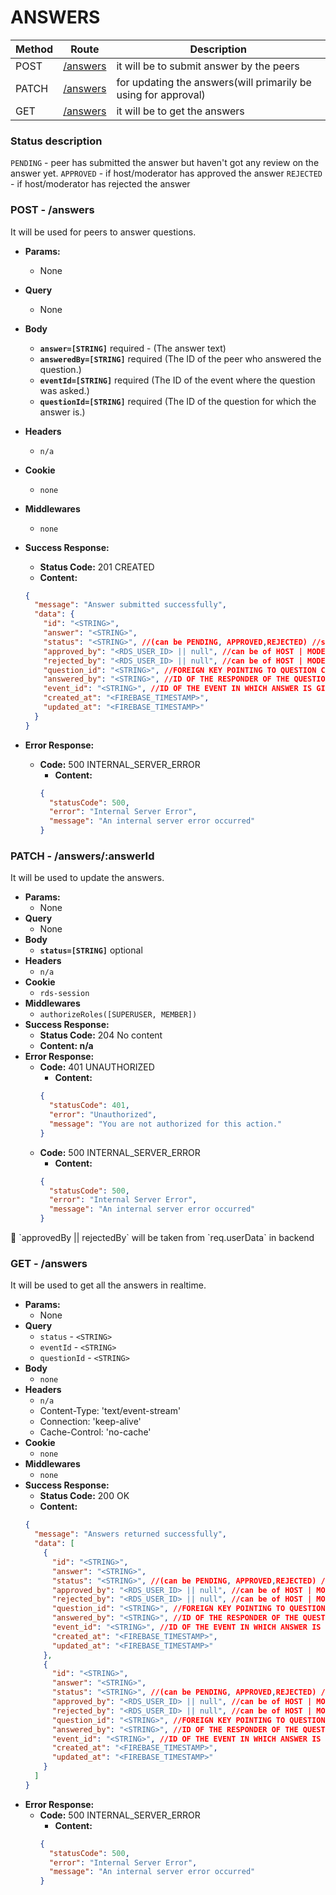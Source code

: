 # ANSWERS

| Method | Route                        | Description                                                    |
| ------ | ---------------------------- | -------------------------------------------------------------- |
| POST   | [/answers](#post---answers)  | it will be to submit answer by the peers                       |
| PATCH  | [/answers](#patch---answers) | for updating the answers(will primarily be using for approval) |
| GET    | [/answers](#get---answers)   | it will be to get the answers                                  |

### Status description

`PENDING` - peer has submitted the answer but haven't got any review on the answer yet.
`APPROVED` - if host/moderator has approved the answer
`REJECTED` - if host/moderator has rejected the answer

### POST - /answers

It will be used for peers to answer questions.

- **Params:**
  - None
- **Query**
  - None
- **Body**
  - **`answer=[STRING]`** required - (The answer text)
  - **`answeredBy=[STRING]`** required (The ID of the peer who answered the question.)
  - **`eventId=[STRING]`** required (The ID of the event where the question was asked.)
  - **`questionId=[STRING]`** required (The ID of the question for which the answer is.)
- **Headers**
  - `n/a`
- **Cookie**
  - `none`
- **Middlewares**
  - `none`
- **Success Response:**

  - **Status Code:** 201 CREATED
  - **Content:**

  ```json
  {
    "message": "Answer submitted successfully",
    "data": {
      "id": "<STRING>",
      "answer": "<STRING>",
      "status": "<STRING>", //(can be PENDING, APPROVED,REJECTED) //so that HOST | MODERATOR can filter out the answers which has to be shown in word cloud
      "approved_by": "<RDS_USER_ID> || null", //can be of HOST | MODERATOR
      "rejected_by": "<RDS_USER_ID> || null", //can be of HOST | MODERATOR
      "question_id": "<STRING>", //FOREIGN KEY POINTING TO QUESTION COLLECTION
      "answered_by": "<STRING>", //ID OF THE RESPONDER OF THE QUESTION(FROM PEERS COLLECTION)
      "event_id": "<STRING>", //ID OF THE EVENT IN WHICH ANSWER IS GIVEN
      "created_at": "<FIREBASE_TIMESTAMP>",
      "updated_at": "<FIREBASE_TIMESTAMP>"
    }
  }
  ```

- **Error Response:**
  - **Code:** 500 INTERNAL_SERVER_ERROR
    - **Content:**
    ```json
    {
      "statusCode": 500,
      "error": "Internal Server Error",
      "message": "An internal server error occurred"
    }
    ```

### PATCH - /answers/:answerId

It will be used to update the answers.

- **Params:**
  - None
- **Query**
  - None
- **Body**
  - **`status=[STRING]`** optional
- **Headers**
  - `n/a`
- **Cookie**
  - `rds-session`
- **Middlewares**
  - `authorizeRoles([SUPERUSER, MEMBER])`
- **Success Response:**
  - **Status Code:** 204 No content
  - **Content: n/a**
- **Error Response:**
  - **Code:** 401 UNAUTHORIZED
    - **Content:**
    ```json
    {
      "statusCode": 401,
      "error": "Unauthorized",
      "message": "You are not authorized for this action."
    }
    ```
  - **Code:** 500 INTERNAL_SERVER_ERROR
    - **Content:**
    ```json
    {
      "statusCode": 500,
      "error": "Internal Server Error",
      "message": "An internal server error occurred"
    }
    ```

<aside>
📌 `approvedBy || rejectedBy` will be taken from `req.userData` in backend
</aside>

### GET - /answers

It will be used to get all the answers in realtime.

- **Params:**
  - None
- **Query**
  - `status` - `<STRING>`
  - `eventId` - `<STRING>`
  - `questionId` - `<STRING>`
- **Body**
  - `none`
- **Headers**
  - `n/a`
  - Content-Type: 'text/event-stream'
  - Connection: 'keep-alive'
  - Cache-Control: 'no-cache'
- **Cookie**
  - `none`
- **Middlewares**
  - `none`
- **Success Response:**
  - **Status Code:** 200 OK
  - **Content:**
  ```json
  {
    "message": "Answers returned successfully",
    "data": [
      {
        "id": "<STRING>",
        "answer": "<STRING>",
        "status": "<STRING>", //(can be PENDING, APPROVED,REJECTED) //so that HOST | MODERATOR can filter out the answers which has to be shown in word cloud
        "approved_by": "<RDS_USER_ID> || null", //can be of HOST | MODERATOR
        "rejected_by": "<RDS_USER_ID> || null", //can be of HOST | MODERATOR
        "question_id": "<STRING>", //FOREIGN KEY POINTING TO QUESTION COLLECTION
        "answered_by": "<STRING>", //ID OF THE RESPONDER OF THE QUESTION(FROM PEERS COLLECTION)
        "event_id": "<STRING>", //ID OF THE EVENT IN WHICH ANSWER IS GIVEN
        "created_at": "<FIREBASE_TIMESTAMP>",
        "updated_at": "<FIREBASE_TIMESTAMP>"
      },
      {
        "id": "<STRING>",
        "answer": "<STRING>",
        "status": "<STRING>", //(can be PENDING, APPROVED,REJECTED) //so that HOST | MODERATOR can filter out the answers which has to be shown in word cloud
        "approved_by": "<RDS_USER_ID> || null", //can be of HOST | MODERATOR
        "rejected_by": "<RDS_USER_ID> || null", //can be of HOST | MODERATOR
        "question_id": "<STRING>", //FOREIGN KEY POINTING TO QUESTION COLLECTION
        "answered_by": "<STRING>", //ID OF THE RESPONDER OF THE QUESTION(FROM PEERS COLLECTION)
        "event_id": "<STRING>", //ID OF THE EVENT IN WHICH ANSWER IS GIVEN
        "created_at": "<FIREBASE_TIMESTAMP>",
        "updated_at": "<FIREBASE_TIMESTAMP>"
      }
    ]
  }
  ```
- **Error Response:**
  - **Code:** 500 INTERNAL_SERVER_ERROR
    - **Content:**
    ```json
    {
      "statusCode": 500,
      "error": "Internal Server Error",
      "message": "An internal server error occurred"
    }
    ```
